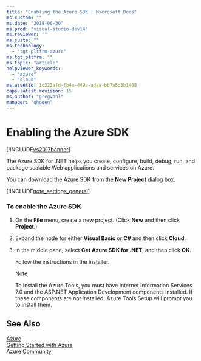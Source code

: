 ```yaml
---
title: "Enabling the Azure SDK | Microsoft Docs"
ms.custom: ""
ms.date: "2018-06-30"
ms.prod: "visual-studio-dev14"
ms.reviewer: ""
ms.suite: ""
ms.technology: 
  - "tgt-pltfrm-azure"
ms.tgt_pltfrm: ""
ms.topic: "article"
helpviewer_keywords: 
  - "azure"
  - "cloud"
ms.assetid: 1c323afd-fb4e-449a-adaa-bb7a5d3b1468
caps.latest.revision: 15
ms.author: "gregvanl"
manager: "ghogen"
---
```

# Enabling the Azure SDK
[!INCLUDE[vs2017banner](../includes/vs2017banner.md)]

The Azure SDK for .NET helps you create, configure, build, debug, run, and package scalable Web applications and services on Azure.  
  
 You can download the Azure SDK from the **New Project** dialog box.  
  
 [!INCLUDE[note_settings_general](../includes/note-settings-general-md.md)]  
  
### To enable the Azure SDK  
  
1.  On the **File** menu, create a new project. (Click **New** and then click **Project**.)  
  
2.  Expand the node for either **Visual Basic** or **C#** and then click **Cloud**.  
  
3.  In the middle pane, select **Get Azure SDK for .NET**, and then click **OK**.  
  
     Follow the instructions in the installer.  
  
    > [!NOTE]
    >  To install the Azure Tools, you must have Internet Information Services 7.0 and the ASP.NET Application Development components installed. If these components are not installed, Azure Tools Setup will prompt you to install them.  
  
## See Also  
 [Azure](http://go.microsoft.com/fwlink?LinkID=164788)   
 [Getting Started with Azure](http://go.microsoft.com/fwlink?LinkID=159361)   
 [Azure Community](http://go.microsoft.com/fwlink?LinkID=159370)

